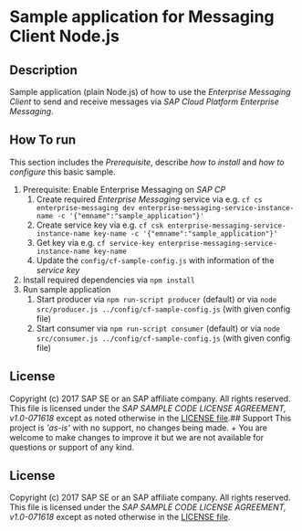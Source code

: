 # Sample application for Messaging Client Node.js

## Description
Sample application (plain Node.js) of how to use the _Enterprise Messaging Client_ to send and receive messages via _SAP Cloud Platform Enterprise Messaging_.

## How To run
This section includes the _Prerequisite_, describe _how to install_ and _how to configure_ this basic sample.

  1. Prerequisite: Enable Enterprise Messaging on _SAP CP_ 
      1. Create required _Enterprise Messaging_ service via e.g. `cf cs enterprise-messaging dev enterprise-messaging-service-instance-name -c '{"emname":"sample_application"}'`
      1. Create service key via e.g. `cf csk enterprise-messaging-service-instance-name key-name -c '{"emname":"sample_application"}'`
      1. Get key via e.g. `cf service-key enterprise-messaging-service-instance-name key-name`
      1. Update the `config/cf-sample-config.js` with information of the _service key_
  1. Install required dependencies via `npm install` 
  1. Run sample application
      1. Start producer via `npm run-script producer` (default) or via `node src/producer.js ../config/cf-sample-config.js` (with given config file)
      1. Start consumer via `npm run-script consumer` (default) or via `node src/consumer.js ../config/cf-sample-config.js` (with given config file)

## License
Copyright (c) 2017 SAP SE or an SAP affiliate company. All rights reserved.
This file is licensed under the _SAP SAMPLE CODE LICENSE AGREEMENT, v1.0-071618_ except as noted otherwise in the [LICENSE file](./LICENSE.txt).## Support
This project is _'as-is'_ with no support, no changes being made. +
You are welcome to make changes to improve it but we are not available for questions or support of any kind.

## License
Copyright (c) 2017 SAP SE or an SAP affiliate company. All rights reserved.  
This file is licensed under the _SAP SAMPLE CODE LICENSE AGREEMENT, v1.0-071618_ except as noted otherwise in the [LICENSE file](../LICENSE.txt).
